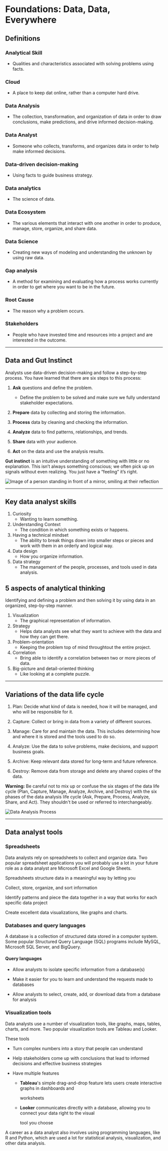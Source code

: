 # Foundations: Data, Data, Everywhere

## Definitions

### Analytical Skill
- Qualities and characteristics associated with solving problems using facts.  
### Cloud
- A place to keep dat online, rather than a computer hard drive.  
### Data Analysis
- The collection, transformation, and organization of data in order to draw conclusions, make predictions, and drive informed decision-making.  

### Data Analyst
- Someone who collects, transforms, and organizes data in order to help make informed decisions.  
### Data-driven decision-making
- Using facts to guide business strategy.
### Data analytics
- The science of data.  

### Data Ecosystem
- The various elements that interact with one another in order to produce, manage, store, organize, and share data.  

### Data Science
- Creating new ways of modeling and understanding the unknown by using raw data.  

### Gap analysis
- A method for examining and evaluating how a process works currently in order to get where you want to be in the future.
### Root Cause
- The reason why a problem occurs.  
### Stakeholders
- People who have invested time and resources into a project and are interested in the outcome.  
<hr>

## Data and Gut Instinct

Analysts use data-driven decision-making and follow a step-by-step process. You have learned that there are six steps to this process:

1. **Ask** questions and define the problem.
   - Define the problem to be solved and make sure we fully understand stakeholder expectations.

2. **Prepare** data by collecting and storing the information.

3. **Process** data by cleaning and checking the information.

4. **Analyze** data to find patterns, relationships, and trends.

5. **Share** data with your audience.

6. **Act** on the data and use the analysis results.

**Gut instinct** is an intuitive understanding of something with little or no explanation. This isn’t always something conscious; we often pick up on signals without even realizing. You just have a “feeling” it’s right.  

![Image of a person standing in front of a mirror, smiling at their reflection](https://github.com/chasinggreg/Google-Data-Analytics/blob/master/Foundations/woman_mirror.png)
<hr>

## Key data analyst skills
1. Curiosity  
   - Wanting to learn something.
2. Understanding Context  
   - The condition in which something exists or happens.
3. Having a technical mindset  
   - The ability to break things down into smaller steps or pieces and work with them in an orderly and logical way.
4. Data design  
   - How you organize information.
5. Data strategy  
   -  The management of the people, processes, and tools used in data analysis.

## 5 aspects of analytical thinking
Identifying and defining a problem and then solving it by using data in an organized, step-by-step manner.  

1. Visualization
   - The graphical representation of information.
2. Strategy
   - Helps data analysts see what they want to achieve with the data and how they can get there.
3. Problem-orientation
   - Keeping the problem top of mind throughtout the entire project.
4. Correlation
   - Bring able to identify a correlation between two or more pieces of data.
5. Big-picture and detail-oriented thinking
   - Like looking at a complete puzzle.

<hr>  

## Variations of the data life cycle

1. Plan: Decide what kind of data is needed, how it will be managed, and who will be responsible for it.

2. Capture: Collect or bring in data from a variety of different sources.

3. Manage: Care for and maintain the data. This includes determining how and where it is stored and the tools used to do so.

4. Analyze: Use the data to solve problems, make decisions, and support business goals.

5. Archive: Keep relevant data stored for long-term and future reference.

6. Destroy: Remove data from storage and delete any shared copies of the data.

**Warning:** Be careful not to mix up or confuse the six stages of the data life cycle (Plan, Capture, Manage, Analyze, Archive, and Destroy) with the six phases of the data analysis life cycle (Ask, Prepare, Process, Analyze, Share, and Act). They shouldn't be used or referred to interchangeably.  

![Data Analysis Process](https://github.com/chasinggreg/Google-Data-Analytics/blob/master/Foundations/data_analysis_process.png)  

<hr>

## Data analyst tools

### Spreadsheets
Data analysts rely on spreadsheets to collect and organize data. Two popular spreadsheet applications you will probably use a lot in your future role as a data analyst are Microsoft Excel and Google Sheets. 

Spreadsheets structure data in a meaningful way by letting you 

Collect, store, organize, and sort information

Identify patterns and piece the data together in a way that works for each specific data project

Create excellent data visualizations, like graphs and charts. 

### Databases and query languages
A database is a collection of structured data stored in a computer system. Some popular Structured Query Language (SQL) programs include MySQL, Microsoft SQL Server, and BigQuery.

#### Query languages 

- Allow analysts to isolate specific information from a database(s)

- Make it easier for you to learn and understand the requests made to databases

- Allow analysts to select, create, add, or download data from a database for analysis

### Visualization tools
Data analysts use a number of visualization tools, like graphs, maps, tables, charts, and more. Two popular visualization tools are Tableau and Looker.

These tools 

- Turn complex numbers into a story that people can understand 

- Help stakeholders come up with conclusions that lead to informed decisions and effective business strategies  

- Have multiple features 

   - **Tableau**'s simple drag-and-drop feature lets users create interactive graphs in dashboards and   

      worksheets 

   - **Looker** communicates directly with a database, allowing you to connect your data right to the visual 

      tool you choose 

A career as a data analyst also involves using programming languages, like R and Python, which are used a lot for statistical analysis, visualization, and other data analysis.